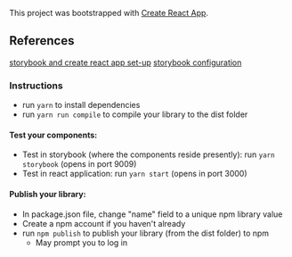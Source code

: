 This project was bootstrapped with [Create React App](https://github.com/facebook/create-react-app).

## References

[storybook and create react app set-up](https://fathomtech.io/blog/create-a-react-component-library-using-create-react-app/)
[storybook configuration](https://www.learnstorybook.com/intro-to-storybook/react/en/simple-component/)

### Instructions

- run `yarn` to install dependencies
- run `yarn run compile` to compile your library to the dist folder

#### Test your components:

- Test in storybook (where the components reside presently): run `yarn storybook` (opens in port 9009)
- Test in react application: run `yarn start` (opens in port 3000)

#### Publish your library:

- In package.json file, change "name" field to a unique npm library value
- Create a npm account if you haven't already
- run `npm publish` to publish your library (from the dist folder) to npm
  - May prompt you to log in
